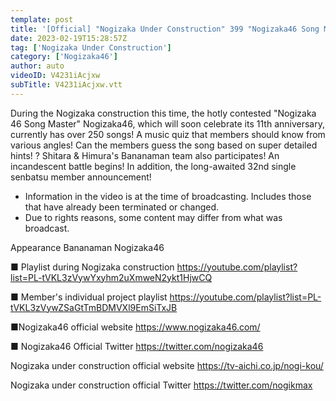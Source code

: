 ```yaml
---
template: post
title: '[Official] "Nogizaka Under Construction" 399 "Nogizaka46 Song Master Part 1" 2023.02.19 OA'
date: 2023-02-19T15:28:57Z
tag: ['Nogizaka Under Construction']
category: ['Nogizaka46']
author: auto 
videoID: V4231iAcjxw
subTitle: V4231iAcjxw.vtt
---
```

During the Nogizaka construction this time, the hotly contested "Nogizaka 46 Song Master"
Nogizaka46, which will soon celebrate its 11th anniversary, currently has over 250 songs!
A music quiz that members should know from various angles!
Can the members guess the song based on super detailed hints! ?
Shitara & Himura's Bananaman team also participates! An incandescent battle begins!
In addition, the long-awaited 32nd single senbatsu member announcement!

* Information in the video is at the time of broadcasting. Includes those that have already been terminated or changed.
* Due to rights reasons, some content may differ from what was broadcast.

Appearance
Bananaman Nogizaka46

■ Playlist during Nogizaka construction
https://youtube.com/playlist?list=PL-tVKL3zVywYxyhm2uXmweN2ykt1HjwCQ

■ Member's individual project playlist
https://youtube.com/playlist?list=PL-tVKL3zVywZSaGtTmBDMVXl9EmSiTxJB

■Nogizaka46 official website
https://www.nogizaka46.com/

■ Nogizaka46 Official Twitter
https://twitter.com/nogizaka46

Nogizaka under construction official website
https://tv-aichi.co.jp/nogi-kou/

Nogizaka under construction official Twitter
https://twitter.com/nogikmax